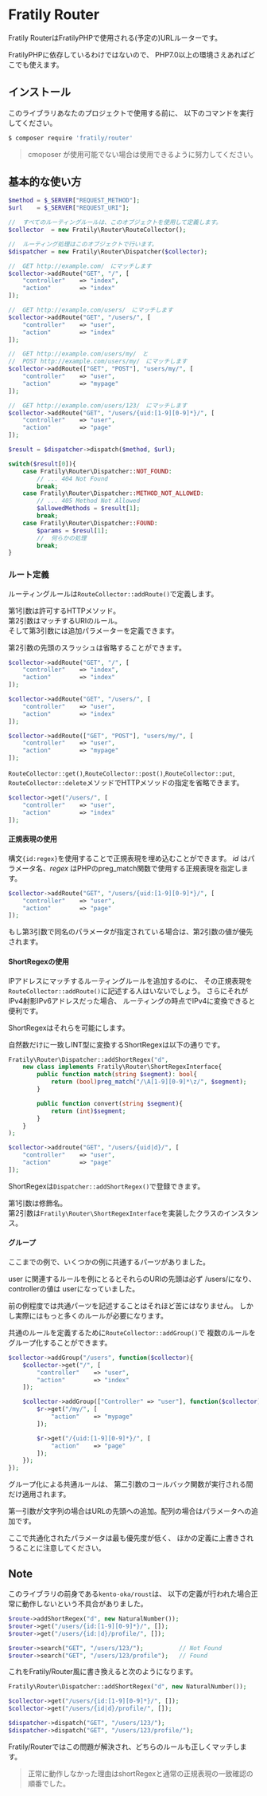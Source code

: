 # Fratily Router

Fratily RouterはFratilyPHPで使用される(予定の)URLルーターです。

FratilyPHPに依存しているわけではないので、
PHP7.0以上の環境さえあればどこでも使えます。

## インストール

このライブラリあなたのプロジェクトで使用する前に、
以下のコマンドを実行してください。

``` bash
$ composer require 'fratily/router'
```

> cmoposer が使用可能でない場合は使用できるように努力してください。

## 基本的な使い方

```php
$method = $_SERVER["REQUEST_METHOD"];
$url    = $_SERVER["REQUEST_URI"];

//  すべてのルーティングルールは、このオブジェクトを使用して定義します。
$collector  = new Fratily\Router\RouteCollector();

//  ルーティング処理はこのオブジェクトで行います。
$dispatcher = new Fratily\Router\Dispatcher($collector);

//  GET http://example.com/　にマッチします
$collector->addRoute("GET", "/", [
    "controller"    => "index",
    "action"        => "index"
]);

//  GET http://example.com/users/　にマッチします
$collector->addRoute("GET", "/users/", [
    "controller"    => "user",
    "action"        => "index"
]);

//  GET http://example.com/users/my/　と
//  POST http://example.com/users/my/　にマッチします
$collector->addRoute(["GET", "POST"], "users/my/", [
    "controller"    => "user",
    "action"        => "mypage"
]);

//  GET http://example.com/users/123/　にマッチします
$collector->addRoute("GET", "/users/{uid:[1-9][0-9]*}/", [
    "controller"    => "user",
    "action"        => "page"
]);

$result = $dispatcher->dispatch($method, $url);

switch($result[0]){
    case Fratily\Router\Dispatcher::NOT_FOUND:
        // ... 404 Not Found
        break;
    case Fratily\Router\Dispatcher::METHOD_NOT_ALLOWED:
        // ... 405 Method Not Allowed
        $allowedMethods = $result[1];
        break;
    case Fratily\Router\Dispatcher::FOUND:
        $params = $resul[1];
        //  何らかの処理
        break;
}
```

### ルート定義

ルーティングルールは`RouteCollector::addRoute()`で定義します。

第1引数は許可するHTTPメソッド。  
第2引数はマッチするURIのルール。  
そして第3引数には追加パラメーターを定義できます。

第2引数の先頭のスラッシュは省略することができます。

```php
$collector->addRoute("GET", "/", [
    "controller"    => "index",
    "action"        => "index"
]);

$collector->addRoute("GET", "/users/", [
    "controller"    => "user",
    "action"        => "index"
]);

$collector->addRoute(["GET", "POST"], "users/my/", [
    "controller"    => "user",
    "action"        => "mypage"
]);
```

`RouteCollector::get()`,`RouteCollector::post()`,`RouteCollector::put`,
`RouteCollector::delete`メソッドでHTTPメソッドの指定を省略できます。

```php
$collector->get("/users/", [
    "controller"    => "user",
    "action"        => "index"
]);
```

#### 正規表現の使用

構文`{id:regex}`を使用することで正規表現を埋め込むことができます。
*id* はパラメータ名、*regex* はPHPのpreg_match関数で使用する正規表現を指定します。

```php
$collector->addRoute("GET", "/users/{uid:[1-9][0-9]*}/", [
    "controller"    => "user",
    "action"        => "page"
]);
```

もし第3引数で同名のパラメータが指定されている場合は、第2引数の値が優先されます。

#### ShortRegexの使用

IPアドレスにマッチするルーティングルールを追加するのに、
その正規表現を`RouteCollector::addRoute()`に記述する人はいないでしょう。
さらにそれがIPv4射影IPv6アドレスだった場合、
ルーティングの時点でIPv4に変換できると便利です。

ShortRegexはそれらを可能にします。

自然数だけに一致しINT型に変換するShortRegexは以下の通りです。

```php
Fratily\Router\Dispatcher::addShortRegex("d",
    new class implements Fratily\Router\ShortRegexInterface{
        public function match(string $segment): bool{
            return (bool)preg_match("/\A[1-9][0-9]*\z/", $segment);
        }

        public function convert(string $segment){
            return (int)$segment;
        }
    }
);

$collector->addroute("GET", "/users/{uid|d}/", [
    "controller"    => "user",
    "action"        => "page"
]);
```

ShortRegexは`Dispatcher::addShortRegex()`で登録できます。

第1引数は修飾名。  
第2引数は`Fratily\Router\ShortRegexInterface`を実装したクラスのインスタンス。

#### グループ

ここまでの例で、いくつかの例に共通するパーツがありました。

user に関連するルールを例にとるとそれらのURIの先頭は必ず /users/になり、
controllerの値は userになっていました。

前の例程度では共通パーツを記述することはそれほど苦にはなりません。
しかし実際にはもっと多くのルールが必要になります。

共通のルールを定義するために`RouteCollector::addGroup()`で
複数のルールをグループ化することができます。

```php
$collector->addGroup("/users", function($collector){
    $collector->get("/", [
        "controller"    => "user",
        "action"        => "index"
    ]);

    $collector->addGroup(["Controller" => "user"], function($collector){
        $r->get("/my/", [
            "action"    => "mypage"
        ]);

        $r->get("/{uid:[1-9][0-9]*}/", [
            "action"    => "page"
        ]);
    });
});
```

グループ化による共通ルールは、
第二引数のコールバック関数が実行される間だけ適用されます。

第一引数が文字列の場合はURLの先頭への追加。配列の場合はパラメータへの追加です。

ここで共通化されたパラメータは最も優先度が低く、
ほかの定義に上書きされうることに注意してください。

## Note

このライブラリの前身である`kento-oka/roust`は、
以下の定義が行われた場合正常に動作しないという不具合がありました。

```php
$route->addShortRegex("d", new NaturalNumber());
$router->get("/users/{id:[1-9][0-9]*}/", []);
$router->get("/users/{id:|d}/profile/", []);

$router->search("GET", "/users/123/");          // Not Found
$router->search("GET", "/users/123/profile");   // Found
```

これをFratily/Router風に書き換えると次のようになります。

```php
Fratily\Router\Dispatcher::addShortRegex("d", new NaturalNumber());

$collector->get("/users/{id:[1-9][0-9]*}/", []);
$collector->get("/users/{id|d}/profile/", []);

$dispatcher->dispatch("GET", "/users/123/");
$dispatcher->dispatch("GET", "/users/123/profile/");
```

Fratily/Routerではこの問題が解決され、どちらのルールも正しくマッチします。

> 正常に動作しなかった理由はshortRegexと通常の正規表現の一致確認の順番でした。
